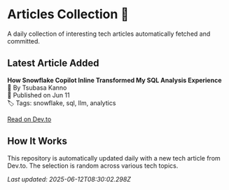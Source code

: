 # Articles Collection 📖

A daily collection of interesting tech articles automatically fetched and committed.

## Latest Article Added

**How Snowflake Copilot Inline Transformed My SQL Analysis Experience**  
👤 By Tsubasa Kanno  
📅 Published on Jun 11  
🏷 Tags: snowflake, sql, llm, analytics  

[Read on Dev.to](https://dev.to/tsubasa_tech/how-snowflake-copilot-inline-transformed-my-sql-analysis-experience-2j97)

## How It Works

This repository is automatically updated daily with a new tech article from Dev.to. The selection is random across various tech topics.

_Last updated: 2025-06-12T08:30:02.298Z_
